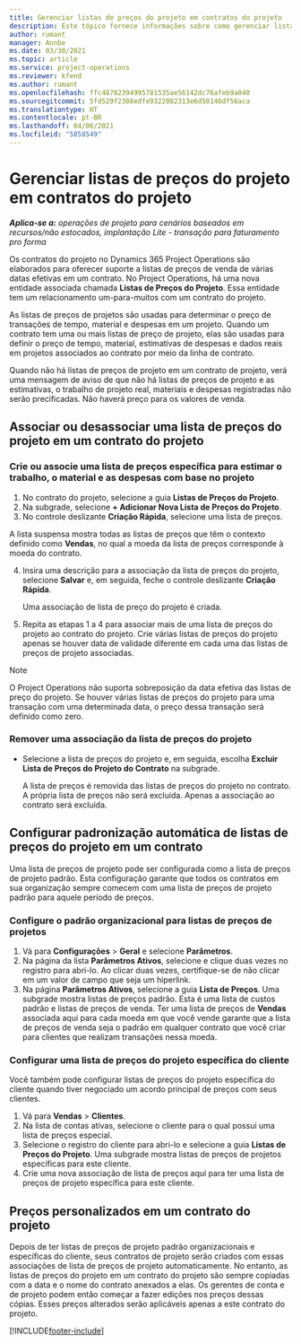 ```yaml
---
title: Gerenciar listas de preços do projeto em contratos do projeto
description: Este tópico fornece informações sobre como gerenciar listas de preços do projeto em contratos do projeto.
author: rumant
manager: Annbe
ms.date: 03/30/2021
ms.topic: article
ms.service: project-operations
ms.reviewer: kfend
ms.author: rumant
ms.openlocfilehash: ffc48782394995781535ae56142dc76afeb9a040
ms.sourcegitcommit: 5fd529f2308edfe9322082313e6d50146df56aca
ms.translationtype: HT
ms.contentlocale: pt-BR
ms.lasthandoff: 04/06/2021
ms.locfileid: "5858549"
---
```

# <a name="manage-project-price-lists-on-project-contracts"></a>Gerenciar listas de preços do projeto em contratos do projeto

_**Aplica-se a:** operações de projeto para cenários baseados em recursos/não estocados, implantação Lite - transação para faturamento pro forma_

Os contratos do projeto no Dynamics 365 Project Operations são elaborados para oferecer suporte a listas de preços de venda de várias datas efetivas em um contrato. No Project Operations, há uma nova entidade associada chamada **Listas de Preços do Projeto**. Essa entidade tem um relacionamento um-para-muitos com um contrato do projeto.

As listas de preços de projetos são usadas para determinar o preço de transações de tempo, material e despesas em um projeto. Quando um contrato tem uma ou mais listas de preço de projeto, elas são usadas para definir o preço de tempo, material, estimativas de despesas e dados reais em projetos associados ao contrato por meio da linha de contrato.

Quando não há listas de preços de projeto em um contrato de projeto, verá uma mensagem de aviso de que não há listas de preços de projeto e as estimativas, o trabalho de projeto real, materiais e despesas registradas não serão precificadas. Não haverá preço para os valores de venda.

## <a name="associate-or-unassociate-a-project-price-list-on-a-project-contract"></a>Associar ou desassociar uma lista de preços do projeto em um contrato do projeto

### <a name="create-or-associate-a-specific-price-list-for-estimating-project-based-work-material-and-expenses"></a>Crie ou associe uma lista de preços específica para estimar o trabalho, o material e as despesas com base no projeto

1. No contrato do projeto, selecione a guia **Listas de Preços do Projeto**.
2. Na subgrade, selecione **+ Adicionar Nova Lista de Preços do Projeto**.
3. No controle deslizante **Criação Rápida**, selecione uma lista de preços. 

  A lista suspensa mostra todas as listas de preços que têm o contexto definido como **Vendas**, no qual a moeda da lista de preços corresponde à moeda do contrato.
  
4. Insira uma descrição para a associação da lista de preços do projeto, selecione **Salvar** e, em seguida, feche o controle deslizante **Criação Rápida**.

   Uma associação de lista de preço do projeto é criada.
   
5. Repita as etapas 1 a 4 para associar mais de uma lista de preços do projeto ao contrato do projeto. Crie várias listas de preços do projeto apenas se houver data de validade diferente em cada uma das listas de preços de projeto associadas.

> [!NOTE]
> O Project Operations não suporta sobreposição da data efetiva das listas de preço do projeto. Se houver várias listas de preços do projeto para uma transação com uma determinada data, o preço dessa transação será definido como zero.

### <a name="remove-a-project-price-list-association"></a>Remover uma associação da lista de preços do projeto

- Selecione a lista de preços do projeto e, em seguida, escolha **Excluir Lista de Preços do Projeto do Contrato** na subgrade. 

  A lista de preços é removida das listas de preços do projeto no contrato. A própria lista de preços não será excluída. Apenas a associação ao contrato será excluída.

## <a name="set-up-automatic-defaulting-of-project-price-lists-on-a-contract"></a>Configurar padronização automática de listas de preços do projeto em um contrato

Uma lista de preços de projeto pode ser configurada como a lista de preços de projeto padrão. Esta configuração garante que todos os contratos em sua organização sempre comecem com uma lista de preços de projeto padrão para aquele período de preços.

### <a name="set-up-the-organizational-default-for-project-price-lists"></a>Configure o padrão organizacional para listas de preços de projetos

1. Vá para **Configurações** > **Geral** e selecione **Parâmetros**.
2. Na página da lista **Parâmetros Ativos**, selecione e clique duas vezes no registro para abri-lo. Ao clicar duas vezes, certifique-se de não clicar em um valor de campo que seja um hiperlink. 
3. Na página **Parâmetros Ativos**, selecione a guia **Lista de Preços**. Uma subgrade mostra listas de preços padrão. Esta é uma lista de custos padrão e listas de preços de venda. Ter uma lista de preços de **Vendas** associada aqui para cada moeda em que você vende garante que a lista de preços de venda seja o padrão em qualquer contrato que você criar para clientes que realizam transações nessa moeda.

### <a name="set-up-a-customer-specific-project-price-list"></a>Configurar uma lista de preços do projeto específica do cliente

Você também pode configurar listas de preços do projeto específica do cliente quando tiver negociado um acordo principal de preços com seus clientes.

1. Vá para **Vendas** > **Clientes**.
2. Na lista de contas ativas, selecione o cliente para o qual possui uma lista de preços especial.
3. Selecione o registro do cliente para abri-lo e selecione a guia **Listas de Preços do Projeto**. Uma subgrade mostra listas de preços de projetos específicas para este cliente. 
4. Crie uma nova associação de lista de preços aqui para ter uma lista de preços de projeto específica para este cliente.

## <a name="custom-pricing-on-a-project-contract"></a>Preços personalizados em um contrato do projeto

Depois de ter listas de preços de projeto padrão organizacionais e específicas do cliente, seus contratos de projeto serão criados com essas associações de lista de preços de projeto automaticamente. No entanto, as listas de preços do projeto em um contrato do projeto são sempre copiadas com a data e o nome do contrato anexados a elas. Os gerentes de conta e de projeto podem então começar a fazer edições nos preços dessas cópias. Esses preços alterados serão aplicáveis apenas a este contrato do projeto.


[!INCLUDE[footer-include](../includes/footer-banner.md)]

